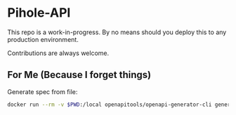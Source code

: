 # Pihole-API
This repo is a work-in-progress. By no means should you deploy this to any production environment.

Contributions are always welcome.

## For Me (Because I forget things)

Generate spec from file:

```bash
docker run --rm -v $PWD:/local openapitools/openapi-generator-cli generate -i /local/spec.yaml -g go-server -o /local/
```
